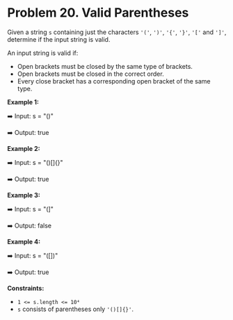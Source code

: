 # Problem 20. Valid Parentheses

Given a string ```s``` containing just the characters ```'('```, ```')'```, ```'{'```, ```'}'```, ```'['``` and ```']'```, determine if the input string is valid.

An input string is valid if:
- Open brackets must be closed by the same type of brackets.
- Open brackets must be closed in the correct order.
- Every close bracket has a corresponding open bracket of the same type.
 
__Example 1:__

➡️ Input: s = "()"

➡️ Output: true

__Example 2:__

➡️ Input: s = "()[]{}"

➡️ Output: true

__Example 3:__

➡️ Input: s = "(]"

➡️ Output: false

__Example 4:__

➡️ Input: s = "([])"

➡️ Output: true
 
__Constraints:__
- ```1 <= s.length <= 10⁴```
- ```s``` consists of parentheses only ```'()[]{}'```.
